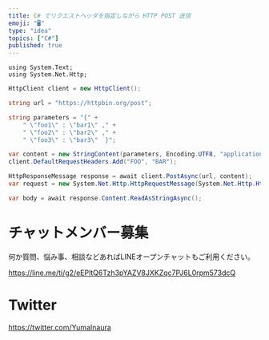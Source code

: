```yaml
---
title: C# でリクエストヘッダを指定しながら HTTP POST 送信
emoji: "🖥"
type: "idea"
topics: ["C#"]
published: true
---
```


```#c
using System.Text;
using System.Net.Http;
```

```C#
HttpClient client = new HttpClient();

string url = "https://httpbin.org/post";

string parameters = "{" +
    " \"foo1\" : \"bar1\" ," +
    " \"foo2\" : \"bar2\" ," +
    " \"foo3\" : \"bar3\"  }";

var content = new StringContent(parameters, Encoding.UTF8, "application/json");å
client.DefaultRequestHeaders.Add("FOO", "BAR");

HttpResponseMessage response = await client.PostAsync(url, content);
var request = new System.Net.Http.HttpRequestMessage(System.Net.Http.HttpMethod.Post, url);

var body = await response.Content.ReadAsStringAsync();
```


# チャットメンバー募集


何か質問、悩み事、相談などあればLINEオープンチャットもご利用ください。

https://line.me/ti/g2/eEPltQ6Tzh3pYAZV8JXKZqc7PJ6L0rpm573dcQ


# Twitter

https://twitter.com/YumaInaura

